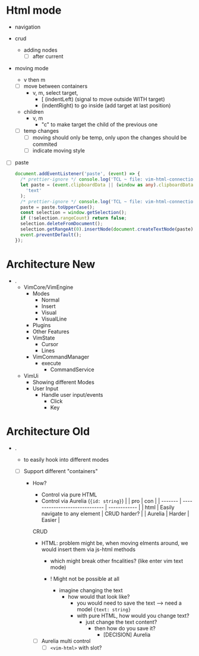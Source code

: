 # Html mode

- navigation
- crud

  - adding nodes
    - [ ] after current

- moving mode

  - v then m
  - [ ] move between containers
    - v, m, select target,
      - <ctrl>[ (indentLeft) (signal to move outside WITH target)
      - (indentRight) to go inside (add target at last position)
  - children
    - v, m
      - "c" to make target the child of the previous one
  - [ ] temp changes
    - [ ] moving should only be temp, only upon <esc> the changes should be commited
    - [ ] indicate moving style

- [ ] paste
  ```ts
  document.addEventListener('paste', (event) => {
    /* prettier-ignore */ console.log('TCL ~ file: vim-html-connection.ts ~ line 29 ~ VimHtmlConnection ~ document.addEventListener ~ event', event);
    let paste = (event.clipboardData || (window as any).clipboardData).getData(
      'text'
    );
    /* prettier-ignore */ console.log('TCL ~ file: vim-html-connection.ts ~ line 30 ~ VimHtmlConnection ~ document.addEventListener ~ paste', paste);
    paste = paste.toUpperCase();
    const selection = window.getSelection();
    if (!selection.rangeCount) return false;
    selection.deleteFromDocument();
    selection.getRangeAt(0).insertNode(document.createTextNode(paste));
    event.preventDefault();
  });
  ```

# Architecture New

- .
  - VimCore/VimEngine
    - Modes
      - Normal
      - Insert
      - Visual
      - VisualLine
    - Plugins
    - Other Features
    - VimState
      - Cursor
      - Lines
    - VimCommandManager
      - execute
        - CommandService
  - VimUi
    - Showing different Modes
    - User Input
      - Handle user input/events
        - Click
        - Key

# Architecture Old

- .

  - to easily hook into different modes
  - [ ] Support different "containers"

    - How?

      - Control via pure HTML
      - Control via Aurelia (`{id: string}`)
        | | pro | con |
        | ------- | ------------------------------ | ------------ |
        | html | Easily navigate to any element | CRUD harder? |
        | Aurelia | Harder | Easier |

      CRUD

      - HTML: problem might be, when moving elments around, we would insert them via js-html methods

        - which might break other fncalities? (like enter vim text mode)

        - ! Might not be possible at all
          - imagine changing the text
            - how would that look like?
              - you would need to save the text --> need a model `{text: string}`
              - with pure HTML, how would you change text?
                - just change the text content?
                  - then how do you save it?
                    - [DECISION] Aurelia

      - [ ] Aurelia multi control
        - [ ] `<vim-html>` with slot?
